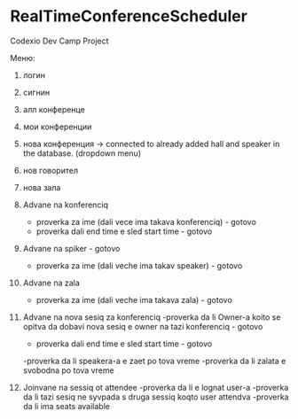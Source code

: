# RealTimeConferenceScheduler
Codexio Dev Camp Project

Меню:
1. логин 
2. сигнин
3. алл конференце
4. мои конференции
5. нова конференция -> connected to already added hall and speaker in the database. (dropdown menu)
6. нов говорител 
7. нова зала

1. Advane na konferenciq
	- proverka za ime (dali vece ima takava konferenciq) - gotovo
	- proverka dali end time e sled start time - gotovo
2. Advane na spiker - gotovo
	- proverka za ime (dali veche ima takav speaker) - gotovo
3. Advane na zala 
	- proverka za ime (dali veche ima takava zala) - gotovo
4. Advane na nova sesiq za konferenciq
	-proverka da li Owner-a koito se opitva da dobavi nova sesiq e owner na tazi konferenciq - gotovo
	- proverka dali end time e sled start time - gotovo

	-proverka da li speakera-a e zaet po tova vreme 
	-proverka da li zalata e svobodna po tova vreme
5. Joinvane na sessiq ot attendee
	-proverka da li e lognat user-a
	-proverka da li tazi sesiq ne syvpada s druga sessiq koqto user attendva
	-proverka da li ima seats available

